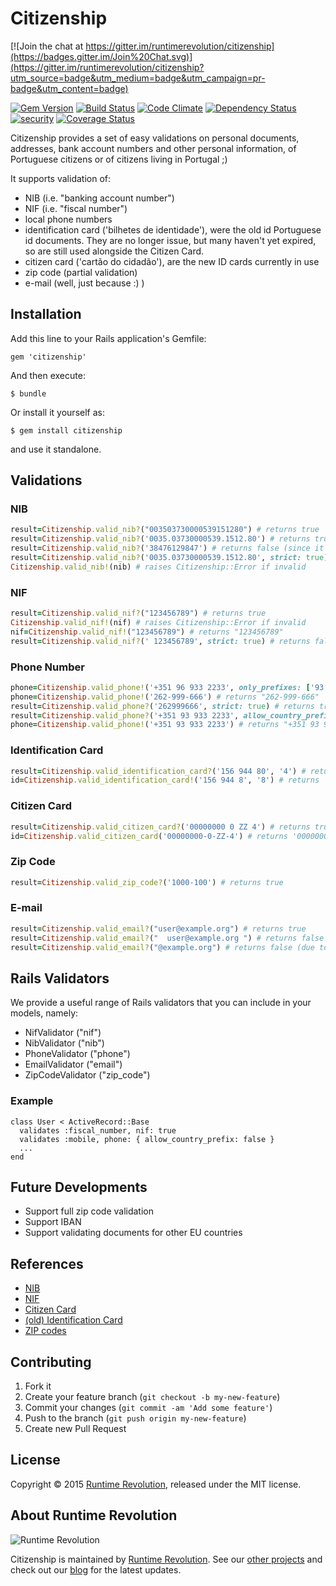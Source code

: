 # Citizenship

[![Join the chat at https://gitter.im/runtimerevolution/citizenship](https://badges.gitter.im/Join%20Chat.svg)](https://gitter.im/runtimerevolution/citizenship?utm_source=badge&utm_medium=badge&utm_campaign=pr-badge&utm_content=badge)

[![Gem Version](https://badge.fury.io/rb/citizenship.svg)](http://badge.fury.io/rb/citizenship)
[![Build Status](https://travis-ci.org/runtimerevolution/citizenship.svg?branch=master)](https://travis-ci.org/runtimerevolution/citizenship)
[![Code Climate](https://codeclimate.com/github/runtimerevolution/citizenship/badges/gpa.svg)](https://codeclimate.com/github/runtimerevolution/citizenship)
[![Dependency Status](https://gemnasium.com/runtimerevolution/citizenship.svg)](https://gemnasium.com/runtimerevolution/citizenship)
[![security](https://hakiri.io/github/runtimerevolution/citizenship/master.svg)](https://hakiri.io/github/runtimerevolution/citizenship/master)
[![Coverage Status](https://coveralls.io/repos/runtimerevolution/citizenship/badge.svg)](https://coveralls.io/r/runtimerevolution/citizenship)

Citizenship provides a set of easy validations on personal documents, addresses, bank account numbers and other personal information, of Portuguese citizens or of citizens living in Portugal ;)

It supports validation of:

- NIB (i.e. "banking account number")
- NIF (i.e. "fiscal number")
- local phone numbers
- identification card ('bilhetes de identidade'), were the old id Portuguese id documents. They are no longer issue, but many haven't yet expired, so are still used alongside the Citizen Card.
- citizen card ('cartão do cidadão'), are the new ID cards currently in use
- zip code (partial validation)
- e-mail (well, just because :) )


## Installation

Add this line to your Rails application's Gemfile:

    gem 'citizenship'

And then execute:

    $ bundle

Or install it yourself as:

    $ gem install citizenship

and use it standalone.

## Validations

### NIB

```ruby 
result=Citizenship.valid_nib?("003503730000539151280") # returns true
result=Citizenship.valid_nib?('0035.03730000539.1512.80') # returns true
result=Citizenship.valid_nib?('38476129847') # returns false (since it fails proper size and CRC)
result=Citizenship.valid_nib?('0035.03730000539.1512.80', strict: true) # returns false
Citizenship.valid_nib!(nib) # raises Citizenship::Error if invalid
```

### NIF

```ruby 
result=Citizenship.valid_nif?("123456789") # returns true
Citizenship.valid_nif!(nif) # raises Citizenship::Error if invalid
nif=Citizenship.valid_nif!("123456789") # returns "123456789"
result=Citizenship.valid_nif?(' 123456789', strict: true) # returns false (strict validation disallows whitespaces and others)
```

### Phone Number

```ruby 
phone=Citizenship.valid_phone!('+351 96 933 2233', only_prefixes: ['93', '96']) # returns "+351 96 933 2233"
phone=Citizenship.valid_phone!('262-999-666') # returns "262-999-666"
result=Citizenship.valid_phone?('262999666', strict: true) # returns true
result=Citizenship.valid_phone?('+351 93 933 2233', allow_country_prefix: false) # returns false (since country prefix was used)
phone=Citizenship.valid_phone!('+351 93 933 2233') # returns "+351 93 933 2233"
```

### Identification Card

```ruby 
result=Citizenship.valid_identification_card?('156 944 80', '4') # returns true
id=Citizenship.valid_identification_card!('156 944 8', '8') # returns '156 944 8'
```

### Citizen Card

```ruby 
result=Citizenship.valid_citizen_card?('00000000 0 ZZ 4') # returns true
id=Citizenship.valid_citizen_card('00000000-0-ZZ-4') # returns '00000000-0-ZZ-4'
```

### Zip Code

```ruby 
result=Citizenship.valid_zip_code?('1000-100') # returns true
```

### E-mail

```ruby 
result=Citizenship.valid_email?("user@example.org") # returns true
result=Citizenship.valid_email?("  user@example.org ") # returns false (due to whitespaces)
result=Citizenship.valid_email?("@example.org") # returns false (due to missing user)
```

## Rails Validators

We provide a useful range of Rails validators that you can include in your models, namely:

* NifValidator ("nif")
* NibValidator ("nib")
* PhoneValidator ("phone")
* EmailValidator ("email")
* ZipCodeValidator ("zip_code")

### Example


    class User < ActiveRecord::Base
      validates :fiscal_number, nif: true
      validates :mobile, phone: { allow_country_prefix: false }
      ...
    end
 

## Future Developments

* Support full zip code validation
* Support IBAN
* Support validating documents for other EU countries

## References

* [NIB](http://pt.wikipedia.org/wiki/N%C3%BAmero_de_Identifica%C3%A7%C3%A3o_Banc%C3%A1ria)
* [NIF](http://pt.wikipedia.org/wiki/N%C3%BAmero_de_identifica%C3%A7%C3%A3o_fiscal)
* [Citizen Card](http://www.cartaodecidadao.pt/images/stories/Algoritmo_Num_Documento_CC.pdf)
* [(old) Identification Card](http://geramat.blogs.sapo.pt/13528.html)
* [ZIP codes](http://pt.wikipedia.org/wiki/N%C3%BAmero_de_Identifica%C3%A7%C3%A3o_Banc%C3%A1ria)



## Contributing

1. Fork it
2. Create your feature branch (`git checkout -b my-new-feature`)
3. Commit your changes (`git commit -am 'Add some feature'`)
4. Push to the branch (`git push origin my-new-feature`)
5. Create new Pull Request

## License
Copyright © 2015 [Runtime Revolution](http://www.runtime-revolution.com), released under the MIT license.

## About Runtime Revolution

![Runtime Revolution](http://webpublishing.s3.amazonaws.com/runtime_small_logo.png)

Citizenship is maintained by [Runtime Revolution](http://www.runtime-revolution.com).
See our [other projects](https://github.com/runtimerevolution/) and check out our [blog](http://www.runtime-revolution.com/runtime/blog) for the latest updates.
